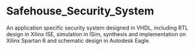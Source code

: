 # Safehouse_Security_System
An application specific security system designed in VHDL, including RTL design in Xilinx ISE, simulation in ISim, synthesis and implementation on Xilinx Spartan 6 and schematic design in Autodesk Eagle.
